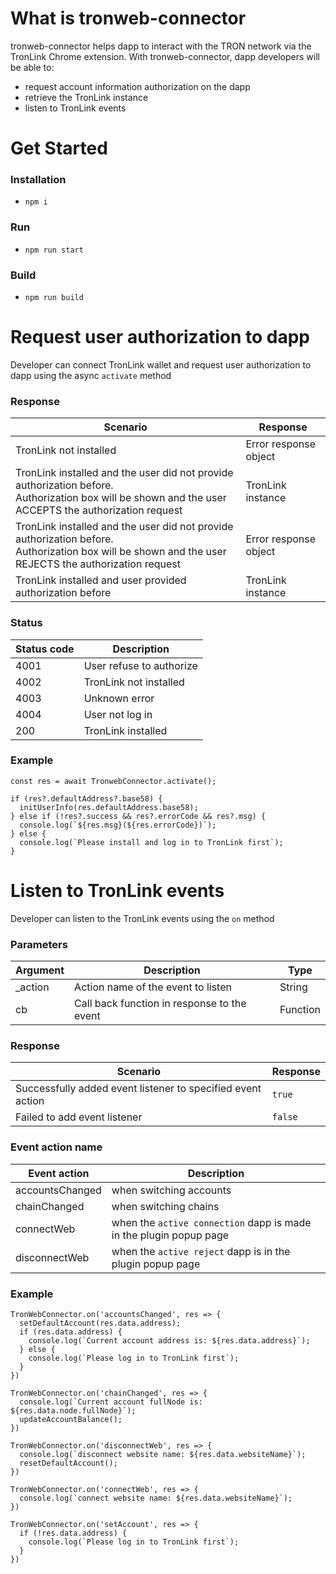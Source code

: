 # What is tronweb-connector

tronweb-connector helps dapp to interact with the TRON network via the TronLink Chrome extension. With tronweb-connector, dapp developers will be able to:

- request account information authorization on the dapp
- retrieve the TronLink instance
- listen to TronLink events

# Get Started

### Installation

- `npm i`

### Run

- `npm run start`

### Build

- `npm run build`


# Request user authorization to dapp

Developer can connect TronLink wallet and request user authorization to dapp using the async `activate` method


### Response

| Scenario | Response |
| ----------- | ----------- |
| TronLink not installed | Error response object |
| TronLink installed and the user did not provide authorization before. <br />Authorization box will be shown and the user ACCEPTS the authorization request | TronLink instance |
| TronLink installed and the user did not provide authorization before. <br />Authorization box will be shown and the user REJECTS the authorization request | Error response object |
| TronLink installed and user provided authorization before | TronLink instance |

### Status

| Status code | Description |
| ----------- | ----------- |
| 4001 | User refuse to authorize |
| 4002 | TronLink not installed |
| 4003 | Unknown error |
| 4004 | User not log in |
| 200 | TronLink installed |

### Example

```
const res = await TronwebConnector.activate();

if (res?.defaultAddress?.base58) {
  initUserInfo(res.defaultAddress.base58);
} else if (!res?.success && res?.errorCode && res?.msg) {
  console.log(`${res.msg}(${res.errorCode})`);
} else {
  console.log(`Please install and log in to TronLink first`);
}
```

# Listen to TronLink events

Developer can listen to the TronLink events using the `on` method

### Parameters

| Argument | Description | Type |
| ----------- | ----------- | ----------- | 
| _action | Action name of the event to listen | String |
| cb | Call back function in response to the event | Function |

### Response

| Scenario | Response |
| ----------- | ----------- |
| Successfully added event listener to specified event action | `true` |
| Failed to add event listener | `false` |

### Event action name

| Event action | Description |
| ----------- | ----------- |
| accountsChanged | when switching accounts |
| chainChanged | when switching chains |
| connectWeb | when the `active connection` dapp is made in the plugin popup page |
| disconnectWeb | when the `active reject` dapp is in the plugin popup page |

### Example
```
TronWebConnector.on('accountsChanged', res => {
  setDefaultAccount(res.data.address);
  if (res.data.address) {
    console.log(`Current account address is: ${res.data.address}`);
  } else {
    console.log(`Please log in to TronLink first`);
  }
})

TronWebConnector.on('chainChanged', res => {
  console.log(`Current account fullNode is: ${res.data.node.fullNode}`);
  updateAccountBalance();
})

TronWebConnector.on('disconnectWeb', res => {
  console.log(`disconnect website name: ${res.data.websiteName}`);
  resetDefaultAccount();
})

TronWebConnector.on('connectWeb', res => {
  console.log(`connect website name: ${res.data.websiteName}`);
})

TronWebConnector.on('setAccount', res => {
  if (!res.data.address) {
    console.log(`Please log in to TronLink first`);
  }
})
```